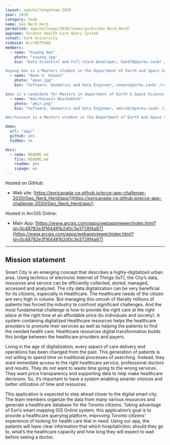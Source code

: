 ```yaml
---
layout: appchallengeteam_2020
year: 2020
category: team
name: Geo Nerd Herd
permalink: appchallenge/2020/teams/yorku/Geo_Nerd_Herd/
appname: Toronto Health Care Query System
school: York University
videoid: AccrOKfFmAQ
members:
  - name: "Xuyang Han"
    photo: "xuyang.jpg"
    bio: "Data Scientist and Full-stack Developer, han978@yorku.ca<br /><br />

Xuyang Han is a Masters student in the Department of Earth and Space Science Engineering at York University. Data analytics and data mining with more than one year and a half of well-rounded experience. Built the first Crowd-sourced bathymetry database in North Canada Area. Applying Machine Learning Models to improve Marine Trajectory Clustering and Anomaly Detection. Skilled at GIS. Have experience on Full Stack Developing. Looking for an opportunity to work and upgrade, as well as being involved in an organization that believes in gaining a competitive edge and giving back to the community."
  - name: "Aman U. Usmani"
    photo: "aman.jpg"
    bio: "Software, Geomatics and Data Engineer, usmani@yorku.ca<br /><br />

Aman is a candidate for Masters in department of Earth & Space Science Engineering at York University. After completing his undergrad in Computer Science, he joined the software development industry and polished skill set in Game Development. In 2018, he started research study with focused towards BIM, GIS and IoT oriented integrated system for smart cities application. Furthermore, his core skills is programming with best practices, and interests of software architectural designs, planning, development, analysis and optimization."
  - name: "Amirhossein Nourbakhsh"
    photo: "amir.png"
    bio: "Software, Geomatics and Data Engineer, amirnbr@yorku.ca<br /><br />

Amirhossein is a Masters student in the Department of Earth and Space Science Engineering at York University. Experienced Computer Vision, Deep Learning, Network Analysis with a focus on Location Based Services .Skilled at Java, Node.js, MongoDB. Self-motivated and determined type which always ready to face the challenges with a problem-solving manner. try hard to stay away from the unhealthy and disturbing status quo of the society and do best to find ways to upgrade people and life to a higher level."

demo:
  url: "app/"
  github: yes
  hidden: no

docs:
  - name: README.md
    file: README.md
    readme: yes
    ispage: no
---
```


Hosted on GitHub:

- Web site: [https://esricanada-ce.github.io/ecce-app-challenge-2020/Geo_Nerd_Herd/app/](https://esricanada-ce.github.io/ecce-app-challenge-2020/Geo_Nerd_Herd/app/)

Hosted in ArcGIS Online:

- Main App: [https://www.arcgis.com/apps/webappviewer/index.html?id=0c48782e3f164481b2d0c3e3728f4a87](https://www.arcgis.com/apps/webappviewer/index.html?id=0c48782e3f164481b2d0c3e3728f4a87)

---

## Mission statement

Smart City is an emerging concept that describes a highly-digitalized urban area. Using technics of electronic Internet of Things (IoT), the City’s data, resources and service can be efficiently collected, stored, managed, accessed and analyzed. The city data digitalization can be very beneficial for its citizens, especially in Healthcare. The healthcare needs of the citizen are very high in volume. But managing this onrush of literally millions of patients has forced the industry to confront significant challenges. And the most fundamental challenge is how to provide the right care at the right place at the right time at an affordable price (to individuals and society). A system containing digitalized Healthcare resources helps the healthcare providers to promote their services as well as helping the patients to find the needed health care. Healthcare resources digital transformation builds this bridge between the healthcare providers and payers. 

Living in the age of digitalization, every aspect of care delivery and operations has been changed from the past. This generation of patients is not willing to spend time on traditional processes of searching. Instead, they want immediate access to the right healthcare service, professional doctors and results. They do not want to waste time going to the wrong services. They want price transparency and supporting data to help make healthcare decisions. So, it’s important to have a system enabling smarter choices and better utilization of time and resources. 

This application is expected to step ahead closer to the digital smart city. The team members organize the data from many various resources and generate a healthcare database for the Toronto citizens. Taking advantage of Esri’s smart mapping GIS Online system, this application’s goal is to provide a healthcare querying platform, improving Toronto citizens’ experience of looking for health care that in need. Using our app, the patients will have clear information that which hospital/clinic should they go to, what’s the healthcare capacity and how long they will expect to wait before seeing a doctor.